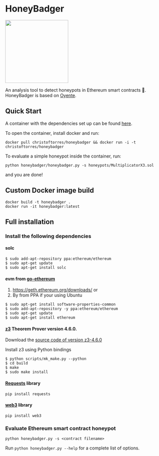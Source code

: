 HoneyBadger
===========

<img src="https://github.com/christoftorres/HoneyBadger/blob/master/honeybadger_logo.png" width="200">

An analysis tool to detect honeypots in Ethereum smart contracts :honey_pot:. HoneyBadger is based on [Oyente](https://github.com/melonproject/oyente).

## Quick Start

A container with the dependencies set up can be found [here](https://hub.docker.com/r/christoftorres/honeybadger/).

To open the container, install docker and run:

```
docker pull christoftorres/honeybadger && docker run -i -t christoftorres/honeybadger
```

To evaluate a simple honeypot inside the container, run:

```
python honeybadger/honeybadger.py -s honeypots/MultiplicatorX3.sol
```

and you are done!

## Custom Docker image build

```
docker build -t honeybadger .
docker run -it honeybadger:latest
```

## Full installation

### Install the following dependencies
#### solc
```
$ sudo add-apt-repository ppa:ethereum/ethereum
$ sudo apt-get update
$ sudo apt-get install solc
```

#### evm from [go-ethereum](https://github.com/ethereum/go-ethereum)

1. https://geth.ethereum.org/downloads/ or
2. By from PPA if your using Ubuntu
```
$ sudo apt-get install software-properties-common
$ sudo add-apt-repository -y ppa:ethereum/ethereum
$ sudo apt-get update
$ sudo apt-get install ethereum
```

#### [z3](https://github.com/Z3Prover/z3/releases) Theorem Prover version 4.6.0.

Download the [source code of version z3-4.6.0](https://github.com/Z3Prover/z3/releases/tag/z3-4.6.0)

Install z3 using Python bindings

```
$ python scripts/mk_make.py --python
$ cd build
$ make
$ sudo make install
```

#### [Requests](https://github.com/kennethreitz/requests/) library

```
pip install requests
```

#### [web3](https://github.com/pipermerriam/web3.py) library

```
pip install web3
```

### Evaluate Ethereum smart contract honeypot

```
python honeybadger.py -s <contract filename>
```

Run ```python honeybadger.py --help``` for a complete list of options.
